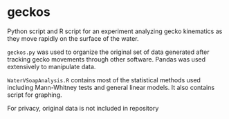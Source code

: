 # geckos

Python script and R script for an experiment analyzing gecko kinematics as they move rapidly on the surface of the water.

`geckos.py` was used to organize the original set of data generated after tracking gecko movements through other software. Pandas was used extensively to manipulate data.

`WaterVSoapAnalysis.R` contains most of the statistical methods used including Mann-Whitney tests and general linear models. It also contains script for graphing.

For privacy, original data is not included in repository
